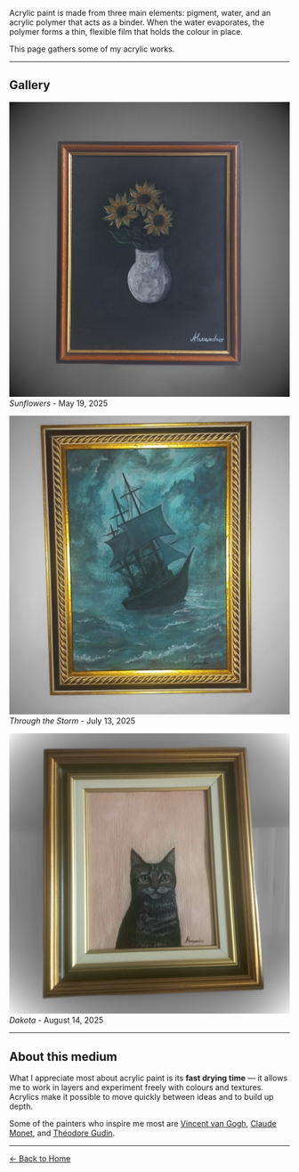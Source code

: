 

Acrylic paint is made from three main elements: pigment, water, and an acrylic polymer that acts as a binder.
When the water evaporates, the polymer forms a thin, flexible film that holds the colour in place.  

This page gathers some of my acrylic works.

---

## Gallery

![Sunflowers](1000006507.jpg)
*Sunflowers* - May 19, 2025

![Through the Storm](1000006508.jpg)
*Through the Storm* - July 13, 2025

![Dakota](1000006504.jpg)
*Dakota* - August 14, 2025 

---

## About this medium

What I appreciate most about acrylic paint is its **fast drying time** — it allows me to work in layers and experiment freely with colours and textures.  
Acrylics make it possible to move quickly between ideas and to build up depth.

Some of the painters who inspire me most are [Vincent van Gogh](https://en.wikipedia.org/wiki/Vincent_van_Gogh), [Claude Monet](https://en.wikipedia.org/wiki/Claude_Monet), and [Théodore Gudin](https://en.wikipedia.org/wiki/Th%C3%A9odore_Gudin).

---

[← Back to Home](index.md)
